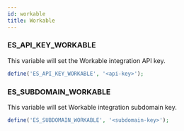 ```yaml
---
id: workable
title: Workable
---
```


### ES_API_KEY_WORKABLE

This variable will set the Workable integration API key.

```php
define('ES_API_KEY_WORKABLE', '<api-key>');
```

### ES_SUBDOMAIN_WORKABLE

This variable will set Workable integration subdomain key.

```php
define('ES_SUBDOMAIN_WORKABLE', '<subdomain-key>');
```
